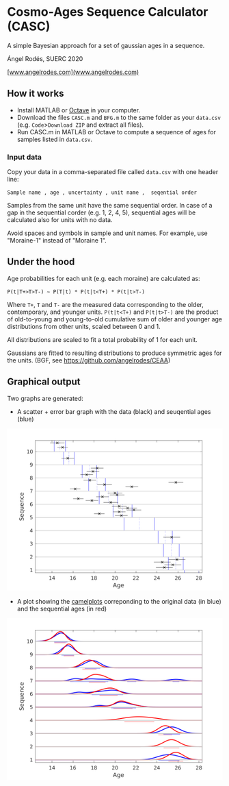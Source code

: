 # Cosmo-Ages Sequence Calculator (CASC)

A simple Bayesian approach for a set of gaussian ages in a sequence.

Ángel Rodés, SUERC 2020

[www.angelrodes.com](www.angelrodes.com)

## How it works

* Install MATLAB or [Octave](https://www.gnu.org/software/octave/download) in your computer.
* Download the files `CASC.m` and `BFG.m` to the same folder as your `data.csv` (e.g. `Code`>`Download ZIP` and extract all files).
* Run CASC.m in MATLAB or Octave to compute a sequence of ages for samples listed in `data.csv`.

### Input data

Copy your data in a comma-separated file called `data.csv` with one header line:

```
Sample name , age , uncertainty , unit name ,  seqential order
```
Samples from the same unit have the same sequential order. In case of a gap in the sequential corder (e.g. 1, 2, 4, 5), sequential ages will be calculated also for units with no data.

Avoid spaces and symbols in sample and unit names. For example, use "Moraine-1" instead of "Moraine 1".

## Under the hood

Age probabilities for each unit (e.g. each moraine) are calculated as:
```
P(t|T+>T>T-) ~ P(T|t) * P(t|t<T+) * P(t|t>T-)
```
Where `T+`, `T` and `T-` are the measured data corresponding to the older,
contemporary, and younger units. 
`P(t|t<T+)` and `P(t|t>T-)` are the product of
old-to-young and young-to-old cumulative sum of older and younger 
age distributions from other units, scaled between 0 and 1.

All distributions are scaled to fit a total probability of 1 for each
unit.

Gaussians are fitted to resulting distributions to produce symmetric ages
for the units. (BGF, see https://github.com/angelrodes/CEAA)

## Graphical output

Two graphs are generated:

* A scatter + error bar graph with the data (black) and seuqential ages (blue)

![scatter plot](https://raw.githubusercontent.com/angelrodes/CASC/main/bars.png)

* A plot showing the [camelplots](https://cosmognosis.wordpress.com/2011/07/25/what-is-a-camel-diagram-anyway/) correponding to the original data (in blue) and the sequential ages (in red)


![camel plot](https://raw.githubusercontent.com/angelrodes/CASC/main/camels.png)
